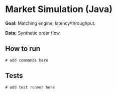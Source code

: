 # Market Simulation (Java)

**Goal:** Matching engine; latency/throughput.

**Data:** Synthetic order flow.

## How to run

```
# add commands here
```

## Tests

```
# add test runner here
```
